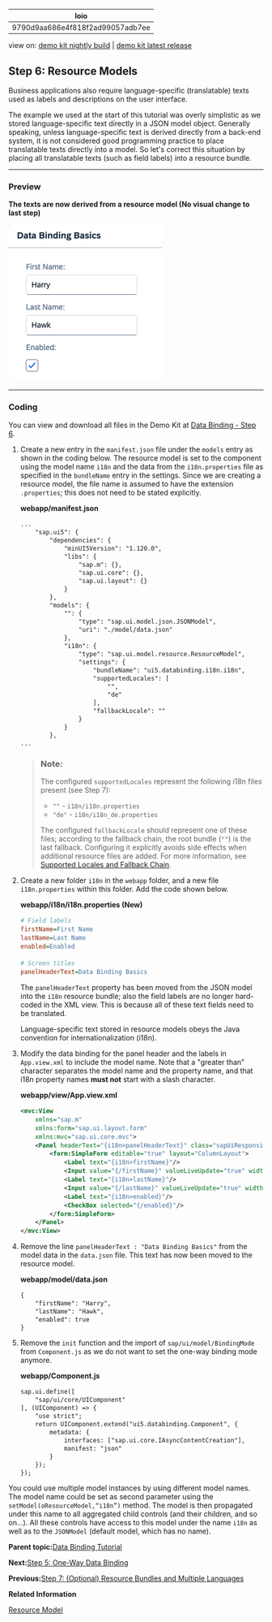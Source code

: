 <!-- loio9790d9aa686e4f818f2ad99057adb7ee -->

| loio |
| -----|
| 9790d9aa686e4f818f2ad99057adb7ee |

<div id="loio">

view on: [demo kit nightly build](https://sdk.openui5.org/nightly/#/topic/9790d9aa686e4f818f2ad99057adb7ee) | [demo kit latest release](https://sdk.openui5.org/topic/9790d9aa686e4f818f2ad99057adb7ee)</div>

## Step 6: Resource Models

Business applications also require language-specific \(translatable\) texts used as labels and descriptions on the user interface.

The example we used at the start of this tutorial was overly simplistic as we stored language-specific text directly in a JSON model object. Generally speaking, unless language-specific text is derived directly from a back-end system, it is not considered good programming practice to place translatable texts directly into a model. So let's correct this situation by placing all translatable texts \(such as field labels\) into a resource bundle.

***

### Preview

  
  
**The texts are now derived from a resource model \(No visual change to last step\)**

![The graphic has an explanatory text](images/loio61d68f167778425bbdd2abd7d550ae65_LowRes.png "The texts are now derived from a resource model (No visual change to last step)")

***

### Coding

You can view and download all files in the Demo Kit at [Data Binding - Step 6](https://sdk.openui5.org/entity/sap.ui.core.tutorial.databinding/sample/sap.ui.core.tutorial.databinding.06).

1.  Create a new entry in the `manifest.json` file under the `models` entry as shown in the coding below. The resource model is set to the component using the model name `i18n` and the data from the `i18n.properties` file as specified in the `bundleName` entry in the settings. Since we are creating a resource model, the file name is assumed to have the extension `.properties`; this does not need to be stated explicitly.

    **webapp/manifest.json**

    ```
    ...
    	"sap.ui5": {
    		"dependencies": {
    			"minUI5Version": "1.120.0",
    			"libs": {
    				"sap.m": {},
    				"sap.ui.core": {},
    				"sap.ui.layout": {}
    			}
    		},
    		"models": {
    			"": {
    				"type": "sap.ui.model.json.JSONModel",
    				"uri": "./model/data.json"
    			},
    			"i18n": {
    				"type": "sap.ui.model.resource.ResourceModel",
    				"settings": {
    					"bundleName": "ui5.databinding.i18n.i18n",
    					"supportedLocales": [
    						"",
    						"de"
    					],
    					"fallbackLocale": ""
    				}
    			}
    		},
    ...
    ```

    > ### Note:  
    > The configured `supportedLocales` represent the following i18n files present \(see Step 7\):
    > 
    > -   `""` - `i18n/i18n.properties`
    > -   `"de"` - `i18n/i18n_de.properties`
    > 
    > The configured `fallbackLocale` should represent one of these files; according to the fallback chain, the root bundle \(`""`\) is the last fallback. Configuring it explicitly avoids side effects when additional resource files are added. For more information, see [Supported Locales and Fallback Chain](Supported_Locales_and_Fallback_Chain_ec753bc.md).

2.  Create a new folder `i18n` in the `webapp` folder, and a new file `i18n.properties` within this folder. Add the code shown below.

    **webapp/i18n/i18n.properties \(New\)**

    ```ini
    # Field labels
    firstName=First Name
    lastName=Last Name
    enabled=Enabled
    
    # Screen titles
    panelHeaderText=Data Binding Basics
    ```

    The `panelHeaderText` property has been moved from the JSON model into the `i18n` resource bundle; also the field labels are no longer hard-coded in the XML view. This is because all of these text fields need to be translated.

    Language-specific text stored in resource models obeys the Java convention for internationalization \(i18n\).

3.  Modify the data binding for the panel header and the labels in `App.view.xml` to include the model name. Note that a "greater than" character separates the model name and the property name, and that i18n property names **must not** start with a slash character.

    **webapp/view/App.view.xml**

    ```xml
    <mvc:View
    	xmlns="sap.m"
    	xmlns:form="sap.ui.layout.form"
    	xmlns:mvc="sap.ui.core.mvc">
    	<Panel headerText="{i18n>panelHeaderText}" class="sapUiResponsiveMargin" width="auto">
    		<form:SimpleForm editable="true" layout="ColumnLayout">
    			<Label text="{i18n>firstName}"/>
    			<Input value="{/firstName}" valueLiveUpdate="true" width="200px" enabled="{/enabled}"/>
    			<Label text="{i18n>lastName}"/>
    			<Input value="{/lastName}" valueLiveUpdate="true" width="200px" enabled="{/enabled}"/>
    			<Label text="{i18n>enabled}"/>
    			<CheckBox selected="{/enabled}"/>
    		</form:SimpleForm>
    	</Panel>
    </mvc:View>
    ```

4.  Remove the line `panelHeaderText : "Data Binding Basics"` from the model data in the `data.json` file. This text has now been moved to the resource model.

    **webapp/model/data.json**

    ```
    {
    	"firstName": "Harry",
    	"lastName": "Hawk",
    	"enabled": true
    }
    ```

5.  Remove the `init` function and the import of `sap/ui/model/BindingMode` from `Component.js` as we do not want to set the one-way binding mode anymore.

    **webapp/Component.js**

    ```
    sap.ui.define([
    	"sap/ui/core/UIComponent"
    ], (UIComponent) => {
    	"use strict";
    	return UIComponent.extend("ui5.databinding.Component", {
    		metadata: {
    			interfaces: ["sap.ui.core.IAsyncContentCreation"],
    			manifest: "json"
    		}
    	});
    });
    ```


You could use multiple model instances by using different model names. The model name could be set as second parameter using the `setModel(oResourceModel,“i18n”)` method. The model is then propagated under this name to all aggregated child controls \(and their children, and so on…\). All these controls have access to this model under the name `i18n` as well as to the `JSONModel` \(default model, which has no name\).

**Parent topic:**[Data Binding Tutorial](Data_Binding_Tutorial_e531093.md "In this tutorial, we will explain the concepts of data binding in OpenUI5.")

**Next:**[Step 5: One-Way Data Binding](Step_5_One_Way_Data_Binding_88756c0.md "In contrast to the two-way binding behavior shown above, one-way data binding is also possible. Here, data is transported in one direction only: from the model, through the binding instance to the consumer (usually the property of a control), but never in the other direction. In this example, we will change the previous example to use one-way data binding. This will illustrate how the flow of data from the user interface back to the model can be switched off if required.")

**Previous:**[Step 7: \(Optional\) Resource Bundles and Multiple Languages](Step_7_Optional_Resource_Bundles_and_Multiple_Languages_4e593b4.md "The reason we have resource bundles is to allow an app to run in multiple languages without the need to change any code. To demonstrate this feature, we will create a German version of the app – in fact all we need to do is create a German version of the resource bundle file. In our code, the German locale needs to be activated for the ResourceModel.")

**Related Information**  


[Resource Model](Resource_Model_91f122a.md#loio91f122a36f4d1014b6dd926db0e91070 "The resource model is used as a wrapper for resource bundles. In data binding you use the resource model instance, for example, to bind texts of a control to language-dependent resource bundle properties.")

